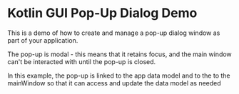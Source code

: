 # Kotlin GUI Pop-Up Dialog Demo

This is a demo of how to create and manage a pop-up dialog window as part of your application.

The pop-up is modal - this means that it retains focus, and the main window can't be interacted with until the pop-up is closed.

In this example, the pop-up is linked to the app data model and to the to the mainWindow so that it can access and update the data model as needed

